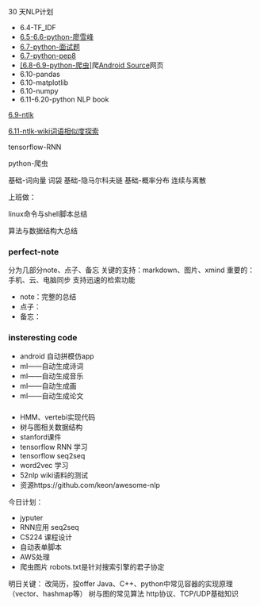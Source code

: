 
30 天NLP计划
* 6.4-TF_IDF
* [6.5-6.6-python-廖雪峰](http://www.liaoxuefeng.com/wiki/0014316089557264a6b348958f449949df42a6d3a2e542c000) 
* [6.7-python-面试题](http://python.jobbole.com/85231/)
* [6.7-python-pep8](https://my.oschina.net/u/1433482/blog/464444?p=1)
* [[6.8-6.9-python-爬虫]](https://github.com/geekan/scrapy-examples)爬[Android Source](https://source.android.com/devices/)网页
* 6.10-pandas
* 6.10-matplotlib
* 6.10-numpy
* 6.11-6.20-python NLP book





[6.9-ntlk](http://python.jobbole.com/85094/)



[6.11-ntlk-wiki词语相似度探索](http://www.52nlp.cn/tag/nltk)

tensorflow-RNN

python-爬虫

基础-词向量 词袋
基础-隐马尔科夫链
基础-概率分布  连续与离散


上班做：

linux命令与shell脚本总结

算法与数据结构大总结


### perfect-note
分为几部分note、点子、备忘
关键的支持：markdown、图片、xmind
重要的：手机、云、电脑同步
支持迅速的检索功能

* note：完整的总结
* 点子：
* 备忘：


### insteresting code
* android 自动拼模仿app
* ml——自动生成诗词
* ml——自动生成音乐
* ml——自动生成画
* ml——自动生成论文


### 
* HMM、vertebi实现代码
* 树与图相关数据结构
* stanford课件
* tensorflow RNN 学习
* tensorflow seq2seq
* word2vec 学习
* 52nlp wiki语料的测试
* 资源https://github.com/keon/awesome-nlp


今日计划：
* jyputer
* RNN应用 seq2seq
* CS224 课程设计
* 自动表单脚本
* AWS处理
* 爬虫图片 robots.txt是针对搜索引擎的君子协定

明日关键：
改简历，投offer
Java、C++、python中常见容器的实现原理（vector、hashmap等）
树与图的常见算法
http协议、TCP/UDP基础知识


